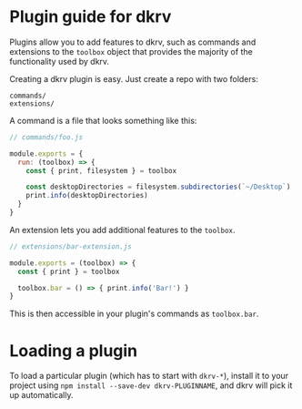 # Plugin guide for dkrv

Plugins allow you to add features to dkrv, such as commands and
extensions to the `toolbox` object that provides the majority of the functionality
used by dkrv.

Creating a dkrv plugin is easy. Just create a repo with two folders:

```
commands/
extensions/
```

A command is a file that looks something like this:

```js
// commands/foo.js

module.exports = {
  run: (toolbox) => {
    const { print, filesystem } = toolbox

    const desktopDirectories = filesystem.subdirectories(`~/Desktop`)
    print.info(desktopDirectories)
  }
}
```

An extension lets you add additional features to the `toolbox`.

```js
// extensions/bar-extension.js

module.exports = (toolbox) => {
  const { print } = toolbox

  toolbox.bar = () => { print.info('Bar!') }
}
```

This is then accessible in your plugin's commands as `toolbox.bar`.

# Loading a plugin

To load a particular plugin (which has to start with `dkrv-*`),
install it to your project using `npm install --save-dev dkrv-PLUGINNAME`,
and dkrv will pick it up automatically.

